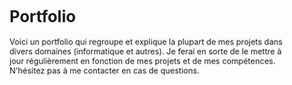 # Portfolio
Voici un portfolio qui regroupe et explique la plupart de mes projets dans divers domaines (informatique et autres).
Je ferai en sorte de le mettre à jour régulièrement en fonction de mes projets et de mes compétences.
N'hésitez pas à me contacter en cas de questions.
